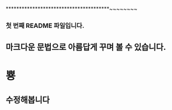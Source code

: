﻿***************************************~~~~~~~~

### 첫 번째 README 파일입니다.
## 마크다운 문법으로 아름답게 꾸며 볼 수 있습니다.
# 뿅

수정해봅니다
--------------------------------------------------
